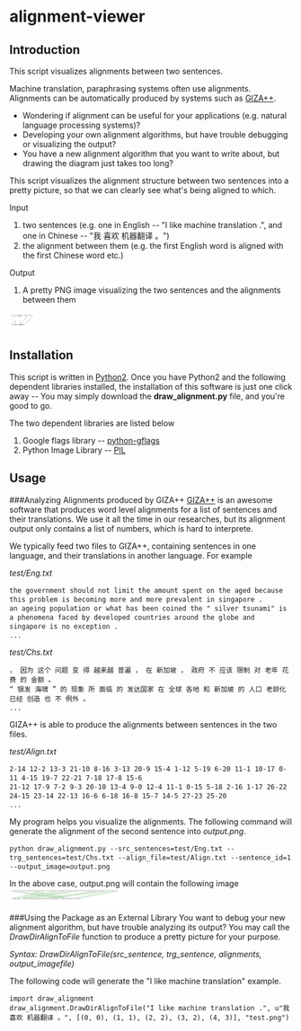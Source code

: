 alignment-viewer
================
Introduction
------------
This script visualizes alignments between two sentences.

Machine translation, paraphrasing systems often use alignments. Alignments can be automatically produced by systems such as [GIZA++](https://code.google.com/p/giza-pp/).

* Wondering if alignment can be useful for your applications (e.g. natural language processing systems)?
* Developing your own alignment algorithms, but have trouble debugging or visualizing the output?
* You have a new alignment algorithm that you want to write about, but drawing the diagram just takes too long?
 
This script visualizes the alignment structure between two sentences into a pretty picture, so that we can clearly see what's being aligned to which.

Input

 1. two sentences (e.g. one in English -- "I like machine translation .", and one in Chinese -- "我 喜欢 机器翻译 。")
 2. the alignment between them (e.g. the first English word is aligned with the first Chinese word etc.)

Output

1. A pretty PNG image visualizing the two sentences and the alignments between them
<img src="demo.png" alt="The alignment structure between English sentence I like machine translation . and Chinese sentence 我 喜欢 机器翻译 。" style="width: 50px;"/>

Installation
------------
This script is written in [Python2](http://www.python.org/getit/). Once you have Python2 and the following dependent libraries installed, the installation of this software is just one click away -- You may simply download the **draw_alignment.py** file, and you're good to go.

The two dependent libraries are listed below

1. Google flags library -- [python-gflags](https://code.google.com/p/python-gflags/)
2. Python Image Library -- [PIL](http://www.pythonware.com/products/pil/)

Usage
-----

###Analyzing Alignments produced by GIZA++
[GIZA++](https://code.google.com/p/giza-pp/) is an awesome software that produces word level alignments for a list of sentences and their translations. We use it all the time in our researches, but its alignment output only contains a list of numbers, which is hard to interprete.

We typically feed two files to GIZA++, containing sentences in one language, and their translations in another language. For example

*test/Eng.txt*

    the government should not limit the amount spent on the aged because this problem is becoming more and more prevalent in singapore .
    an ageing population or what has been coined the " silver tsunami" is a phenomena faced by developed countries around the globe and singapore is no exception .
    ...
    
*test/Chs.txt*

    ， 因为 这个 问题 变 得 越来越 普遍 ， 在 新加坡 ， 政府 不 应该 限制 对 老年 花费 的 金额 。
    “ 银发 海啸 ” 的 现象 所 面临 的 发达国家 在 全球 各地 和 新加坡 的 人口 老龄化 已经 创造 也 不 例外 。
    ...
    
GIZA++ is able to produce the alignments between sentences in the two files.

*test/Align.txt*

    2-14 12-2 13-3 21-10 8-16 3-13 20-9 15-4 1-12 5-19 6-20 11-1 10-17 0-11 4-15 19-7 22-21 7-18 17-8 15-6 
    21-12 17-9 7-2 9-3 20-10 13-4 9-0 12-4 11-1 0-15 5-18 2-16 1-17 26-22 24-15 23-14 22-13 16-6 6-18 16-8 15-7 14-5 27-23 25-20 
    ...
    
My program helps you visualize the alignments. The following command will generate the alignment of the second sentence into *output.png*.

    python draw_alignment.py --src_sentences=test/Eng.txt --trg_sentences=test/Chs.txt --align_file=test/Align.txt --sentence_id=1 --output_image=output.png
    
In the above case, output.png will contain the following image
<img src="giza_demo.png" alt="The GIZA output can be visualized into a image." style="width: 200px;"/>

###Using the Package as an External Library
You want to debug your new alignment algorithm, but have trouble analyzing its output?   You may call the *DrawDirAlignToFile* function to produce a pretty picture for your purpose.

*Syntax: DrawDirAlignToFile(src_sentence, trg_sentence, alignments, output_imagefile)* 

The following code will generate the "I like machine translation" example.

    import draw_alignment
    draw_alignment.DrawDirAlignToFile("I like machine translation .", u"我 喜欢 机器翻译 。", [(0, 0), (1, 1), (2, 2), (3, 2), (4, 3)], "test.png")
